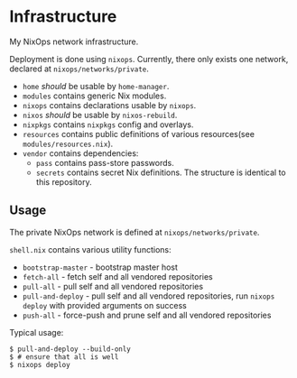 # Infrastructure
My NixOps network infrastructure.

Deployment is done using `nixops`.
Currently, there only exists one network, declared at `nixops/networks/private`.

- `home` _should_ be usable by `home-manager`.
- `modules` contains generic Nix modules.
- `nixops` contains declarations usable by `nixops`.
- `nixos` _should_ be usable by `nixos-rebuild`.
- `nixpkgs` contains `nixpkgs` config and overlays.
- `resources` contains public definitions of various resources(see `modules/resources.nix`).
- `vendor` contains dependencies:
    - `pass` contains pass-store passwords.
    - `secrets` contains secret Nix definitions. The structure is identical to this repository.

## Usage

The private NixOps network is defined at `nixops/networks/private`.

`shell.nix` contains various utility functions:

- `bootstrap-master` - bootstrap master host
- `fetch-all` - fetch self and all vendored repositories
- `pull-all` - pull self and all vendored repositories
- `pull-and-deploy` - pull self and all vendored repositories, run `nixops deploy` with provided arguments on success
- `push-all` - force-push and prune self and all vendored repositories

Typical usage:
```
$ pull-and-deploy --build-only
$ # ensure that all is well
$ nixops deploy
```
